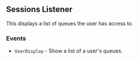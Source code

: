 ## Sessions Listener

This displays a list of queues the user has access to.

### Events

* `UserDisplay` - Show a list of a user's queues.
